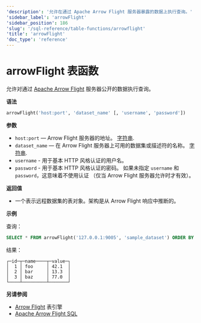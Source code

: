 ```yaml
---
'description': '允许在通过 Apache Arrow Flight 服务器暴露的数据上执行查询。'
'sidebar_label': 'arrowFlight'
'sidebar_position': 186
'slug': '/sql-reference/table-functions/arrowflight'
'title': 'arrowFlight'
'doc_type': 'reference'
---
```



# arrowFlight 表函数

允许对通过 [Apache Arrow Flight](../../interfaces/arrowflight.md) 服务器公开的数据执行查询。

**语法**

```sql
arrowFlight('host:port', 'dataset_name' [, 'username', 'password'])
```

**参数**

* `host:port` — Arrow Flight 服务器的地址。 [字符串](../../sql-reference/data-types/string.md).
* `dataset_name` — 在 Arrow Flight 服务器上可用的数据集或描述符的名称。 [字符串](../../sql-reference/data-types/string.md).
* `username` - 用于基本 HTTP 风格认证的用户名。
* `password` - 用于基本 HTTP 风格认证的密码。
如果未指定 `username` 和 `password`，这意味着不使用认证
（仅当 Arrow Flight 服务器允许时才有效）。

**返回值**

* 一个表示远程数据集的表对象。架构是从 Arrow Flight 响应中推断的。

**示例**

查询：

```sql
SELECT * FROM arrowFlight('127.0.0.1:9005', 'sample_dataset') ORDER BY id;
```

结果：

```text
┌─id─┬─name────┬─value─┐
│  1 │ foo     │ 42.1  │
│  2 │ bar     │ 13.3  │
│  3 │ baz     │ 77.0  │
└────┴─────────┴───────┘
```

**另请参阅**

* [Arrow Flight](../../engines/table-engines/integrations/arrowflight.md) 表引擎
* [Apache Arrow Flight SQL](https://arrow.apache.org/docs/format/FlightSql.html)
